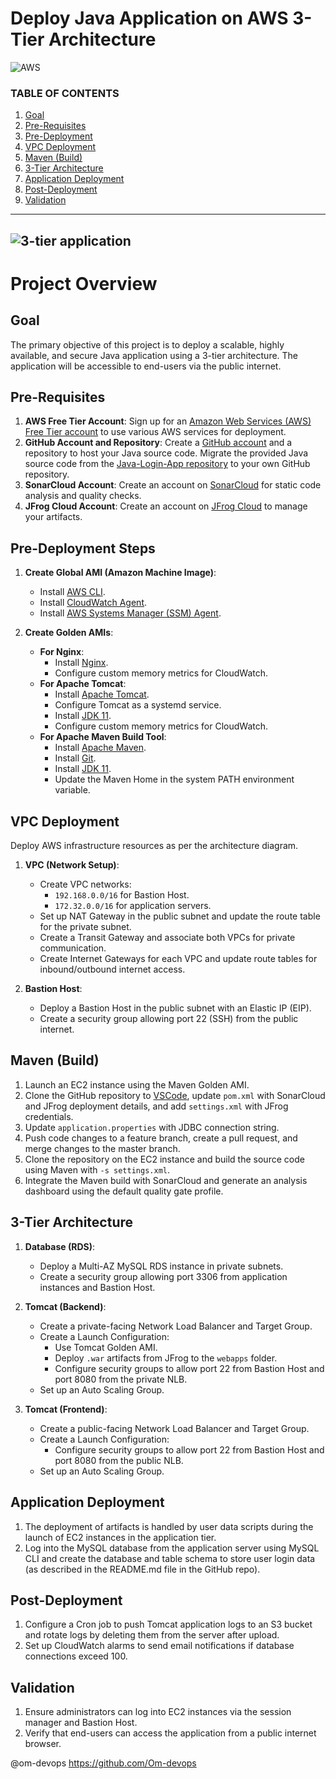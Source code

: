 # Deploy Java Application on AWS 3-Tier Architecture

![AWS](https://imgur.com/b9iHwVc.png)

### TABLE OF CONTENTS

1. [Goal](https://github.com/NotHarshhaa/DevOps-Projects/blob/master/DevOps-Project-01/README.md#goal)
2. [Pre-Requisites](https://github.com/NotHarshhaa/DevOps-Projects/blob/master/DevOps-Project-01/README.md#pre-requisites)
3. [Pre-Deployment](https://github.com/NotHarshhaa/DevOps-Projects/blob/master/DevOps-Project-01/README.md#pre-deployment)
4. [VPC Deployment](https://github.com/NotHarshhaa/DevOps-Projects/blob/master/DevOps-Project-01/README.md#vpc-deployment)
5. [Maven (Build)](https://github.com/NotHarshhaa/DevOps-Projects/blob/master/DevOps-Project-01/README.md#maven-build)
6. [3-Tier Architecture](https://github.com/NotHarshhaa/DevOps-Projects/blob/master/DevOps-Project-01/README.md#3-tier-architecture)
7. [Application Deployment](https://github.com/NotHarshhaa/DevOps-Projects/blob/master/DevOps-Project-01/README.md#application-deployment)
8. [Post-Deployment](https://github.com/NotHarshhaa/DevOps-Projects/blob/master/DevOps-Project-01/README.md#post-deployment)
9. [Validation](https://github.com/NotHarshhaa/DevOps-Projects/blob/master/DevOps-Project-01/README.md#validation)

---

![3-tier application](https://imgur.com/3XF0tlJ.png)
---

# Project Overview

## Goal

The primary objective of this project is to deploy a scalable, highly available, and secure Java application using a 3-tier architecture. The application will be accessible to end-users via the public internet.

## Pre-Requisites

1. **AWS Free Tier Account**: Sign up for an [Amazon Web Services (AWS) Free Tier account](https://aws.amazon.com/free/) to use various AWS services for deployment.
2. **GitHub Account and Repository**: Create a [GitHub account](https://github.com/join) and a repository to host your Java source code. Migrate the provided Java source code from the [Java-Login-App repository](https://github.com/NotHarshhaa/DevOps-Projects/blob/master/DevOps-Project-01/Java-Login-App) to your own GitHub repository.
3. **SonarCloud Account**: Create an account on [SonarCloud](https://sonarcloud.io/) for static code analysis and quality checks.
4. **JFrog Cloud Account**: Create an account on [JFrog Cloud](https://jfrog.com/start-free/) to manage your artifacts.

## Pre-Deployment Steps

1. **Create Global AMI (Amazon Machine Image)**:
   - Install [AWS CLI](https://aws.amazon.com/cli/).
   - Install [CloudWatch Agent](https://docs.aws.amazon.com/AmazonCloudWatch/latest/monitoring/Install-CloudWatch-Agent.html).
   - Install [AWS Systems Manager (SSM) Agent](https://docs.aws.amazon.com/systems-manager/latest/userguide/ssm-agent.html).

2. **Create Golden AMIs**:
   - **For Nginx**:
     - Install [Nginx](https://www.nginx.com/).
     - Configure custom memory metrics for CloudWatch.
   - **For Apache Tomcat**:
     - Install [Apache Tomcat](http://tomcat.apache.org/).
     - Configure Tomcat as a systemd service.
     - Install [JDK 11](https://www.oracle.com/java/technologies/javase-jdk11-downloads.html).
     - Configure custom memory metrics for CloudWatch.
   - **For Apache Maven Build Tool**:
     - Install [Apache Maven](https://maven.apache.org/).
     - Install [Git](https://git-scm.com/).
     - Install [JDK 11](https://www.oracle.com/java/technologies/javase-jdk11-downloads.html).
     - Update the Maven Home in the system PATH environment variable.

## VPC Deployment

Deploy AWS infrastructure resources as per the architecture diagram.

1. **VPC (Network Setup)**:
   - Create VPC networks:
     - `192.168.0.0/16` for Bastion Host.
     - `172.32.0.0/16` for application servers.
   - Set up NAT Gateway in the public subnet and update the route table for the private subnet.
   - Create a Transit Gateway and associate both VPCs for private communication.
   - Create Internet Gateways for each VPC and update route tables for inbound/outbound internet access.

2. **Bastion Host**:
   - Deploy a Bastion Host in the public subnet with an Elastic IP (EIP).
   - Create a security group allowing port 22 (SSH) from the public internet.

## Maven (Build)

1. Launch an EC2 instance using the Maven Golden AMI.
2. Clone the GitHub repository to [VSCode](https://code.visualstudio.com/), update `pom.xml` with SonarCloud and JFrog deployment details, and add `settings.xml` with JFrog credentials.
3. Update `application.properties` with JDBC connection string.
4. Push code changes to a feature branch, create a pull request, and merge changes to the master branch.
5. Clone the repository on the EC2 instance and build the source code using Maven with `-s settings.xml`.
6. Integrate the Maven build with SonarCloud and generate an analysis dashboard using the default quality gate profile.

## 3-Tier Architecture

1. **Database (RDS)**:
   - Deploy a Multi-AZ MySQL RDS instance in private subnets.
   - Create a security group allowing port 3306 from application instances and Bastion Host.

2. **Tomcat (Backend)**:
   - Create a private-facing Network Load Balancer and Target Group.
   - Create a Launch Configuration:
     - Use Tomcat Golden AMI.
     - Deploy `.war` artifacts from JFrog to the `webapps` folder.
     - Configure security groups to allow port 22 from Bastion Host and port 8080 from the private NLB.
   - Set up an Auto Scaling Group.

3. **Tomcat (Frontend)**:
   - Create a public-facing Network Load Balancer and Target Group.
   - Create a Launch Configuration:
     - Configure security groups to allow port 22 from Bastion Host and port 8080 from the public NLB.
   - Set up an Auto Scaling Group.

## Application Deployment

1. The deployment of artifacts is handled by user data scripts during the launch of EC2 instances in the application tier.
2. Log into the MySQL database from the application server using MySQL CLI and create the database and table schema to store user login data (as described in the README.md file in the GitHub repo).

## Post-Deployment

1. Configure a Cron job to push Tomcat application logs to an S3 bucket and rotate logs by deleting them from the server after upload.
2. Set up CloudWatch alarms to send email notifications if database connections exceed 100.

## Validation

1. Ensure administrators can log into EC2 instances via the session manager and Bastion Host.
2. Verify that end-users can access the application from a public internet browser.

@om-devops
https://github.com/Om-devops

